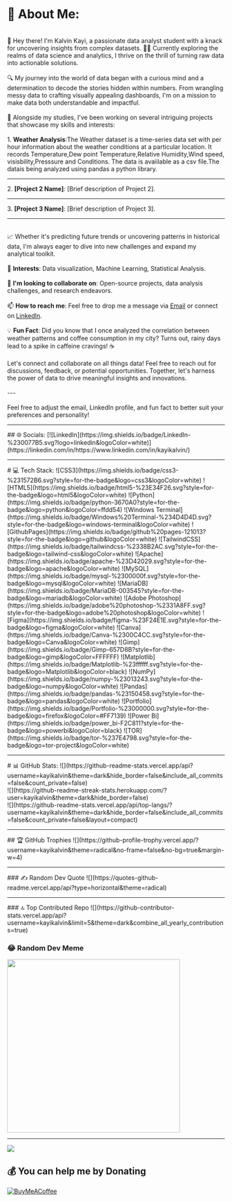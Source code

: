 # 💫 About Me:
<br>👋 Hey there! I'm Kalvin Kayi, a passionate data analyst student with a knack for uncovering insights from complex datasets. 👩‍💻 Currently exploring the realms of data science and analytics, I thrive on the thrill of turning raw data into actionable solutions.<br><br>🔍 My journey into the world of data began with a curious mind and a determination to decode the stories hidden within numbers. From wrangling messy data to crafting visually appealing dashboards, I'm on a mission to make data both understandable and impactful.<br><br>💼 Alongside my studies, I've been working on several intriguing projects that showcase my skills and interests:<br><br>1. **Weather Analysis**:The Weather dataset is a time-series data set with per hour information about the weather conditions at a particular location. It records Temperature,Dew point Temperature,Relative Humidity,Wind speed, visisbility,Presssure and Conditions. The data is avaiilable as a csv file.The datais being analyzed using pandas a python library.<br><hr> 2. **[Project 2 Name]**: [Brief description of Project 2].<br><hr>3. **[Project 3 Name]**: [Brief description of Project 3].<br> <hr><br>📈 Whether it's predicting future trends or uncovering patterns in historical data, I'm always eager to dive into new challenges and expand my analytical toolkit.<br><br>🌟 **Interests**: Data visualization, Machine Learning, Statistical Analysis.<br><br>🤝 **I'm looking to collaborate on**: Open-source projects, data analysis challenges, and research endeavors.<br><br>📫 **How to reach me**: Feel free to drop me a message via [Email](kayikalvin@gmail.com) or connect on [LinkedIn](https://www.linkedin.com/in/kayikalvin/).<br><br>💡 **Fun Fact**: Did you know that I once analyzed the correlation between weather patterns and coffee consumption in my city? Turns out, rainy days lead to a spike in caffeine cravings! ☕️<br><br>Let's connect and collaborate on all things data! Feel free to reach out for discussions, feedback, or potential opportunities. Together, let's harness the power of data to drive meaningful insights and innovations.<br><br>---<br><br>Feel free to adjust the email, LinkedIn profile, and fun fact to better suit your preferences and personality!

<hr>
## 🌐 Socials:
[![LinkedIn](https://img.shields.io/badge/LinkedIn-%230077B5.svg?logo=linkedin&logoColor=white)](https://linkedin.com/in/https://www.linkedin.com/in/kayikalvin/) 
<hr>
# 💻 Tech Stack:
![CSS3](https://img.shields.io/badge/css3-%231572B6.svg?style=for-the-badge&logo=css3&logoColor=white) ![HTML5](https://img.shields.io/badge/html5-%23E34F26.svg?style=for-the-badge&logo=html5&logoColor=white) ![Python](https://img.shields.io/badge/python-3670A0?style=for-the-badge&logo=python&logoColor=ffdd54) ![Windows Terminal](https://img.shields.io/badge/Windows%20Terminal-%234D4D4D.svg?style=for-the-badge&logo=windows-terminal&logoColor=white) ![GithubPages](https://img.shields.io/badge/github%20pages-121013?style=for-the-badge&logo=github&logoColor=white) ![TailwindCSS](https://img.shields.io/badge/tailwindcss-%2338B2AC.svg?style=for-the-badge&logo=tailwind-css&logoColor=white) ![Apache](https://img.shields.io/badge/apache-%23D42029.svg?style=for-the-badge&logo=apache&logoColor=white) ![MySQL](https://img.shields.io/badge/mysql-%2300000f.svg?style=for-the-badge&logo=mysql&logoColor=white) ![MariaDB](https://img.shields.io/badge/MariaDB-003545?style=for-the-badge&logo=mariadb&logoColor=white) ![Adobe Photoshop](https://img.shields.io/badge/adobe%20photoshop-%2331A8FF.svg?style=for-the-badge&logo=adobe%20photoshop&logoColor=white) ![Figma](https://img.shields.io/badge/figma-%23F24E1E.svg?style=for-the-badge&logo=figma&logoColor=white) ![Canva](https://img.shields.io/badge/Canva-%2300C4CC.svg?style=for-the-badge&logo=Canva&logoColor=white) ![Gimp](https://img.shields.io/badge/Gimp-657D8B?style=for-the-badge&logo=gimp&logoColor=FFFFFF) ![Matplotlib](https://img.shields.io/badge/Matplotlib-%23ffffff.svg?style=for-the-badge&logo=Matplotlib&logoColor=black) ![NumPy](https://img.shields.io/badge/numpy-%23013243.svg?style=for-the-badge&logo=numpy&logoColor=white) ![Pandas](https://img.shields.io/badge/pandas-%23150458.svg?style=for-the-badge&logo=pandas&logoColor=white) ![Portfolio](https://img.shields.io/badge/Portfolio-%23000000.svg?style=for-the-badge&logo=firefox&logoColor=#FF7139) ![Power Bi](https://img.shields.io/badge/power_bi-F2C811?style=for-the-badge&logo=powerbi&logoColor=black) ![TOR](https://img.shields.io/badge/tor-%237E4798.svg?style=for-the-badge&logo=tor-project&logoColor=white)
<hr>
# 📊 GitHub Stats:
![](https://github-readme-stats.vercel.app/api?username=kayikalvin&theme=dark&hide_border=false&include_all_commits=false&count_private=false)<br/>
![](https://github-readme-streak-stats.herokuapp.com/?user=kayikalvin&theme=dark&hide_border=false)<br/>
![](https://github-readme-stats.vercel.app/api/top-langs/?username=kayikalvin&theme=dark&hide_border=false&include_all_commits=false&count_private=false&layout=compact)
<hr>
## 🏆 GitHub Trophies
![](https://github-profile-trophy.vercel.app/?username=kayikalvin&theme=radical&no-frame=false&no-bg=true&margin-w=4)
<hr>
### ✍️ Random Dev Quote
![](https://quotes-github-readme.vercel.app/api?type=horizontal&theme=radical)
<hr>
### 🔝 Top Contributed Repo
![](https://github-contributor-stats.vercel.app/api?username=kayikalvin&limit=5&theme=dark&combine_all_yearly_contributions=true)

### 😂 Random Dev Meme
<img src='https://randommeme-five.vercel.app/' style="height: 400px;"/>

---
[![](https://visitcount.itsvg.in/api?id=kayikalvin&icon=0&color=0)](https://visitcount.itsvg.in)

  ## 💰 You can help me by Donating
  [![BuyMeACoffee](https://img.shields.io/badge/Buy%20Me%20a%20Coffee-ffdd00?style=for-the-badge&logo=buy-me-a-coffee&logoColor=black)](https://buymeacoffee.com/https://buymeacoffee.com/kayikalvin) 

  
<!-- Proudly created with GPRM ( https://gprm.itsvg.in ) -->
